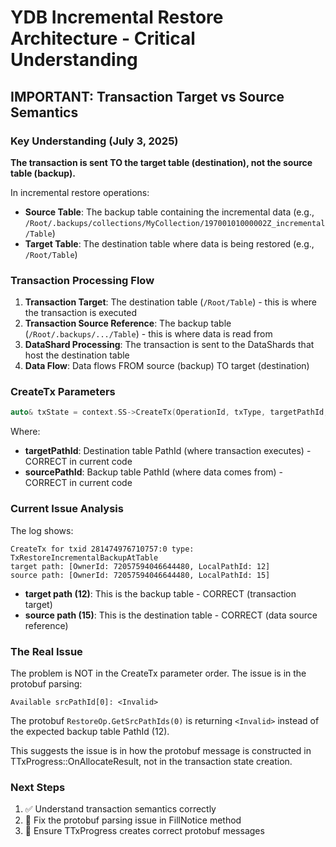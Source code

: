 # YDB Incremental Restore Architecture - Critical Understanding

## IMPORTANT: Transaction Target vs Source Semantics

### Key Understanding (July 3, 2025)
**The transaction is sent TO the target table (destination), not the source table (backup).**

In incremental restore operations:
- **Source Table**: The backup table containing the incremental data (e.g., `/Root/.backups/collections/MyCollection/19700101000002Z_incremental/Table`)
- **Target Table**: The destination table where data is being restored (e.g., `/Root/Table`)

### Transaction Processing Flow
1. **Transaction Target**: The destination table (`/Root/Table`) - this is where the transaction is executed
2. **Transaction Source Reference**: The backup table (`/Root/.backups/.../Table`) - this is where data is read from
3. **DataShard Processing**: The transaction is sent to the DataShards that host the destination table
4. **Data Flow**: Data flows FROM source (backup) TO target (destination)

### CreateTx Parameters
```cpp
auto& txState = context.SS->CreateTx(OperationId, txType, targetPathId, sourcePathId);
```

Where:
- **targetPathId**: Destination table PathId (where transaction executes) - CORRECT in current code
- **sourcePathId**: Backup table PathId (where data comes from) - CORRECT in current code

### Current Issue Analysis
The log shows:
```
CreateTx for txid 281474976710757:0 type: TxRestoreIncrementalBackupAtTable 
target path: [OwnerId: 72057594046644480, LocalPathId: 12] 
source path: [OwnerId: 72057594046644480, LocalPathId: 15]
```

- **target path (12)**: This is the backup table - CORRECT (transaction target)
- **source path (15)**: This is the destination table - CORRECT (data source reference)

### The Real Issue
The problem is NOT in the CreateTx parameter order. The issue is in the protobuf parsing:

```
Available srcPathId[0]: <Invalid>
```

The protobuf `RestoreOp.GetSrcPathIds(0)` is returning `<Invalid>` instead of the expected backup table PathId (12).

This suggests the issue is in how the protobuf message is constructed in TTxProgress::OnAllocateResult, not in the transaction state creation.

### Next Steps
1. ✅ Understand transaction semantics correctly
2. 🔄 Fix the protobuf parsing issue in FillNotice method
3. 🔄 Ensure TTxProgress creates correct protobuf messages
